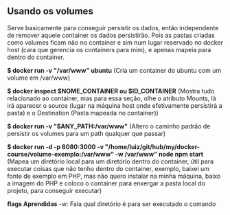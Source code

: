 ## Usando os volumes

Serve basicamente para conseguir persistir os dados, então independente de remover aquele container os dados persistirão.
Pois as pastas criadas como volumes ficam não no container e sim num lugar reservado no docker host (cara que gerencia os containers para mim), e apenas mapeia para dentro do container.

**\$ docker run -v "/var/www" ubuntu**
(Cria um container do ubuntu com um volume em /var/www)

**\$ docker inspect $NOME_CONTAINER ou \$ID_CONTAINER**
(Mostra tudo relacionado ao container, mas para essa seção, olhe o atributo Mounts, lá irá aparecer o source (lugar na máquina host onde efetivamente persistirá a pasta) e o Destination (Pasta mapeada no container))

**\$ docker run -v "\$ANY_PATH:/var/www"**
(Altero o caminho padrão de persistir os volumes para um path qualquer que passar)

**\$ docker run -d -p 8080:3000 -v "/home/luiz/git/hub/my/docker-course/volume-exemplo:/var/www" -w /var/www" node npm start**
(Mapea um diretório local para um diretório dentro do container, útil para executar coisas que não tenho dentro do container, exemplo, baixei um fonte de exemplo em PHP, mas não quero instalar na minha máquina, baixo a imagem do PHP e coloco o container para enxergar a pasta local do projeto, para conseguir executar)

**flags Aprendidas**
-w: Fala qual diretório é para ser executado o comando
